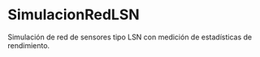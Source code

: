 # SimulacionRedLSN
Simulación de red de sensores tipo LSN con medición de estadísticas de rendimiento.
